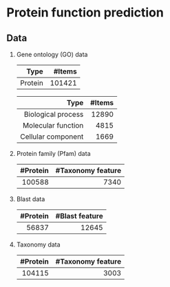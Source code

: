 

# Protein function prediction

## Data
1. Gene ontology (GO) data

   |Type|#Items|
   |---:|---:|
   |Protein|101421|

   |Type|#Items|
   |---:|---:|
   |Biological process|12890|
   |Molecular function|4815|
   |Cellular component|1669|

2. Protein family (Pfam) data

   |#Protein|#Taxonomy feature|
   |---:|---:|
   |100588|7340|

3. Blast data

   |#Protein|#Blast feature|
   |---:|---:|
   |56837|12645|

4. Taxonomy data

   |#Protein|#Taxonomy feature|
   |---:|---:|
   |104115|3003|

##